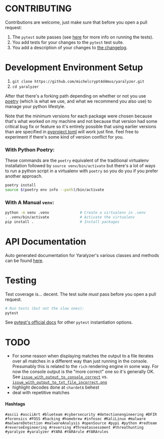 # CONTRIBUTING
Contributions are welcome, just make sure that before you open a pull request:

1. The `pytest` suite passes (see [here](#Testing) for more info on running the tests).
1. You add tests for your changes to the `pytest` test suite.
1. You add a description of your changes to [the changelog](CHANGELOG.md).


# Development Environment Setup
1. `git clone https://github.com/michelcrypt4d4mus/yaralyzer.git`
1. `cd yaralyzer`

After that there's a forking path depending on whether or not you use [poetry](https://python-poetry.org) (which is what we use, and what we recommend you also use) to manage your python lifestyle.

Note that the minimum versions for each package were chosen because that's what worked on my machine and not because that version had some critical bug fix or feature so it's entirely possible that using earlier versions than are specified in [pyproject.toml](pyproject.toml) will work just fine. Feel free to experiment if there's some kind of version conflict for you.

### With Python Poetry:
These commands are the `poetry` equivalent of the traditional virtualenv installation followed by `source venv/bin/activate` but there's a lot of ways to run a python script in a virtualenv with `poetry` so you do you if you prefer another approach.

```sh
poetry install
source $(poetry env info --path)/bin/activate
```

### With A Manual `venv`:
```sh
python -m venv .venv              # Create a virtualenv in .venv
. .venv/bin/activate              # Activate the virtualenv
pip install .                     # Install packages
```

# API Documentation
Auto generated documentation for Yaralyzer's various classes and methods can be found [here](https://michelcrypt4d4mus.github.io/yaralyzer/).


# Testing
Test coverage is... decent. The test suite _must_ pass before you open a pull request.

```bash
# Run tests (but not the slow ones):
pytest
```

See [pytest's official docs](https://docs.pytest.org/en/7.1.x/how-to/usage.html) for other `pytest` instantiation options.


# TODO
* For some reason when displaying matches the output to a file iterates over all matches in a different way than just running in the console. Presumably this is related to the `rich` rendering engine in some way. For now the console output is the "more correct" one so it's generally OK. See [`issue_with_output_to_console_correct`](doc/rendered_images/issue_with_output_to_console_correct.png) vs. [`issue_with_output_to_txt_file_incorrect.png`](doc/rendered_images/issue_with_output_to_txt_file_incorrect.png)
* highlight decodes done at `chardet`s behest
* deal with repetitive matches

#### Hashtags
```
#ascii #asciiArt #blueteam #cybersecurity #detectionengineering #DFIR #forensics #FOSS #hacking #homebrew #infosec #KaliLinux #malware #malwareDetection #malwareAnalysis #openSource #pypi #python #redteam #reverseEngineering #reversing #Threatassessment #threathunting #yaralyze #yaralyzer #YARA #YARArule #YARArules
```
